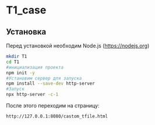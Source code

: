 # T1_case


## Установка

Перед установкой необходим Node.js (https://nodejs.org)

```bash
mkdir T1
cd T1
#инициализация проекта
npm init -y
#Установим сервер для запуска
npm install --save-dev http-server
#Запуск
npx http-server -c-1
```
После этого переходим на страницу:
```
http://127.0.0.1:8080/castom_tfile.html
```
